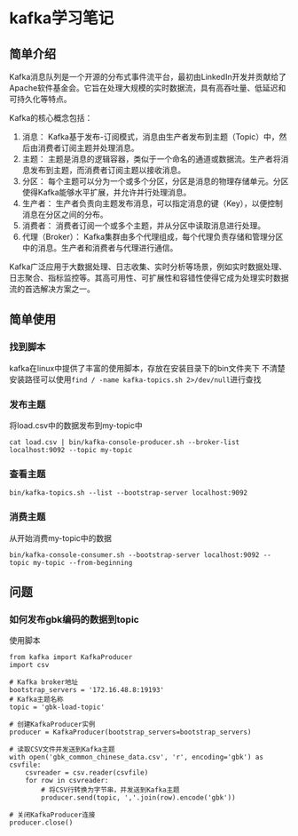 # kafka学习笔记

## 简单介绍
Kafka消息队列是一个开源的分布式事件流平台，最初由LinkedIn开发并贡献给了Apache软件基金会。它旨在处理大规模的实时数据流，具有高吞吐量、低延迟和可持久化等特点。

Kafka的核心概念包括：

1. 消息： Kafka基于发布-订阅模式，消息由生产者发布到主题（Topic）中，然后由消费者订阅主题并处理消息。
2. 主题： 主题是消息的逻辑容器，类似于一个命名的通道或数据流。生产者将消息发布到主题，而消费者订阅主题以接收消息。
3. 分区： 每个主题可以分为一个或多个分区，分区是消息的物理存储单元。分区使得Kafka能够水平扩展，并允许并行处理消息。
4. 生产者： 生产者负责向主题发布消息，可以指定消息的键（Key），以便控制消息在分区之间的分布。
5. 消费者： 消费者订阅一个或多个主题，并从分区中读取消息进行处理。
6. 代理（Broker）： Kafka集群由多个代理组成，每个代理负责存储和管理分区中的消息。生产者和消费者与代理进行通信。

Kafka广泛应用于大数据处理、日志收集、实时分析等场景，例如实时数据处理、日志聚合、指标监控等。其高可用性、可扩展性和容错性使得它成为处理实时数据流的首选解决方案之一。

## 简单使用
### 找到脚本
kafka在linux中提供了丰富的使用脚本，存放在安装目录下的bin文件夹下
不清楚安装路径可以使用`find / -name kafka-topics.sh 2>/dev/null`进行查找

### 发布主题
将load.csv中的数据发布到my-topic中
```
cat load.csv | bin/kafka-console-producer.sh --broker-list localhost:9092 --topic my-topic
```

### 查看主题
```
bin/kafka-topics.sh --list --bootstrap-server localhost:9092
```

### 消费主题
从开始消费my-topic中的数据
```
bin/kafka-console-consumer.sh --bootstrap-server localhost:9092 --topic my-topic --from-beginning
```




## 问题
### 如何发布gbk编码的数据到topic

使用脚本
```
from kafka import KafkaProducer
import csv

# Kafka broker地址
bootstrap_servers = '172.16.48.8:19193'
# Kafka主题名称
topic = 'gbk-load-topic'

# 创建KafkaProducer实例
producer = KafkaProducer(bootstrap_servers=bootstrap_servers)

# 读取CSV文件并发送到Kafka主题
with open('gbk_common_chinese_data.csv', 'r', encoding='gbk') as csvfile:
    csvreader = csv.reader(csvfile)
    for row in csvreader:
        # 将CSV行转换为字节串，并发送到Kafka主题
        producer.send(topic, ','.join(row).encode('gbk'))

# 关闭KafkaProducer连接
producer.close()
```